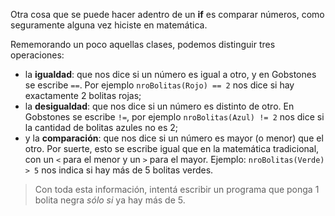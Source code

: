 Otra cosa que se puede hacer adentro de un **if** es comparar números, como seguramente alguna vez hiciste en matemática.

Rememorando un poco aquellas clases, podemos distinguir tres operaciones:

* la **igualdad**: que nos dice si un número es igual a otro, y en Gobstones se escribe `==`. Por ejemplo `nroBolitas(Rojo) == 2` nos dice si hay exactamente 2 bolitas rojas;
* la **desigualdad**: que nos dice si un número es distinto de otro. En Gobstones se escribe `!=`, por ejemplo `nroBolitas(Azul) != 2` nos dice si la cantidad de bolitas azules no es 2;
* y la **comparación**: que nos dice si un número es mayor (o menor) que el otro. Por suerte, esto se escribe igual que en la matemática tradicional, con un `<` para el menor y un `>` para el mayor. Ejemplo: `nroBolitas(Verde) > 5` nos indica si hay más de 5 bolitas verdes.

> Con toda esta información, intentá escribir un programa que ponga 1 bolita negra _sólo si_ ya hay más de 5.